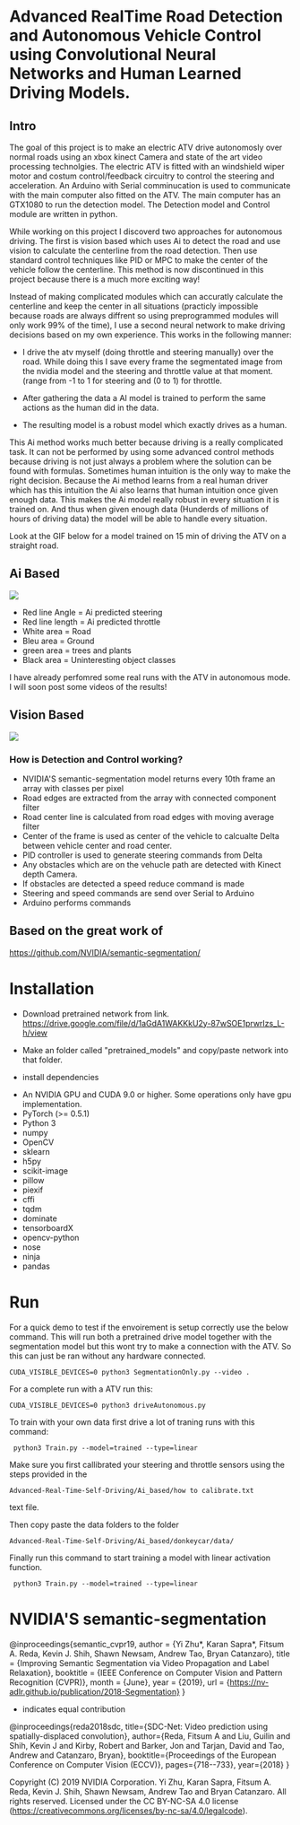 # Advanced RealTime Road Detection and Autonomous Vehicle Control using Convolutional Neural Networks and Human Learned Driving Models. 

## Intro
The goal of this project is to make an electric ATV drive autonomosly over normal roads using an xbox kinect Camera and state of the art video processing technolgies. The electric ATV is fitted with an windshield wiper motor and costum control/feedback circuitry to control the steering and acceleration. An Arduino with Serial comminucation is used to communicate with the main computer also fitted on the ATV. The main computer has an GTX1080 to run the detection model. The Detection model and Control module are written in python. 

While working on this project I discoverd two approaches for autonomous driving. The first is vision based which uses Ai to detect the road and use vision to calculate the centerline from the road detection. Then use standard control techniques like PID or MPC to make the center of the vehicle follow the centerline. This method is now discontinued in this project because there is a much more exciting way!

Instead of making complicated modules which can accuratly calculate the centerline and keep the center in all situations (practicly impossible because roads are always diffrent so using preprogrammed modules will only work 99% of the time), I use a second neural network to make driving decisions based on my own experience. This works in the following manner: 

- I drive the atv myself (doing throttle and steering manually) over the road. While doing this I save every frame the segmentated image from the nvidia model and the steering and throttle value at that moment. (range from -1 to 1 for steering and (0 to 1) for throttle.

- After gathering the data a AI model is trained to perform the same actions as the human did in the data.

- The resulting model is a robust model which exactly drives as a human. 

This Ai method works much better because driving is a really complicated task. It can not be performed by using some advanced control methods because driving is not just always a problem where the solution can be found with formulas. Sometimes human intuition is the only way to make the right decision. Because the Ai method learns from a real human driver which has this intuition the Ai also learns that human intuition once given enough data. This makes the Ai model really robust in every situation it is trained on. And thus when given enough data (Hunderds of millions of hours of driving data) the model will be able to handle every situation. 

Look at the GIF below for a model trained on 15 min of driving the ATV on a straight road. 

## Ai Based
![](https://github.com/sieuwe1/Advanced-Real-Time-Self-Driving/blob/master/Ai_based/DemoGif.gif)

- Red line Angle = Ai predicted steering
- Red line length = Ai predicted throttle 
- White area = Road
- Bleu area = Ground
- green area = trees and plants
- Black area = Uninteresting object classes

I have already perfomred some real runs with the ATV in autonomous mode. I will soon post some videos of the results! 

## Vision Based
![](https://github.com/sieuwe1/Advanced-Real-Time-Self-Driving/blob/master/Vision_based/demo.gif)

### How is Detection and Control working? 
- NVIDIA'S semantic-segmentation model returns every 10th frame an array with classes per pixel
- Road edges are extracted from the array with connected component filter
- Road center line is calculated from road edges with moving average filter
- Center of the frame is used as center of the vehicle to calcualte Delta between vehicle center and road center. 
- PID controller is used to generate steering commands from Delta
- Any obstacles which are on the vehucle path are detected with Kinect depth Camera.
- If obstacles are detected a speed reduce command is made
- Steering and speed commands are send over Serial to Arduino
- Arduino performs commands

## Based on the great work of
https://github.com/NVIDIA/semantic-segmentation/

# Installation
- Download pretrained network from link. 
https://drive.google.com/file/d/1aGdA1WAKKkU2y-87wSOE1prwrIzs_L-h/view

- Make an folder called "pretrained_models" and copy/paste network into that folder.
- install dependencies
* An NVIDIA GPU and CUDA 9.0 or higher. Some operations only have gpu implementation.
* PyTorch (>= 0.5.1)
* Python 3
* numpy
* OpenCV 
* sklearn
* h5py
* scikit-image
* pillow
* piexif
* cffi
* tqdm
* dominate
* tensorboardX
* opencv-python
* nose
* ninja
* pandas

# Run
For a quick demo to test if the envoirement is setup correctly use the below command. This will run both a pretrained drive model together with the segmentation model but this wont try to make a connection with the ATV. So this can just be ran without any hardware connected. 
```
CUDA_VISIBLE_DEVICES=0 python3 SegmentationOnly.py --video .
```

For a complete run with a ATV run this:
```
CUDA_VISIBLE_DEVICES=0 python3 driveAutonomous.py 
```

To train with your own data first drive a lot of traning runs with this command: 
```
 python3 Train.py --model=trained --type=linear
```

Make sure you first callibrated your steering and throttle sensors using the steps provided in the 
```
Advanced-Real-Time-Self-Driving/Ai_based/how to calibrate.txt
```
text file. 

Then copy paste the data folders to the folder  
```
Advanced-Real-Time-Self-Driving/Ai_based/donkeycar/data/
```

Finally run this command to start training a model with linear activation function. 
```
 python3 Train.py --model=trained --type=linear
```

# NVIDIA'S semantic-segmentation

@inproceedings{semantic_cvpr19,
  author       = {Yi Zhu*, Karan Sapra*, Fitsum A. Reda, Kevin J. Shih, Shawn Newsam, Andrew Tao, Bryan Catanzaro},
  title        = {Improving Semantic Segmentation via Video Propagation and Label Relaxation},
  booktitle    = {IEEE Conference on Computer Vision and Pattern Recognition (CVPR)},
  month        = {June},
  year         = {2019},
  url          = {https://nv-adlr.github.io/publication/2018-Segmentation}
}
* indicates equal contribution

@inproceedings{reda2018sdc,
  title={SDC-Net: Video prediction using spatially-displaced convolution},
  author={Reda, Fitsum A and Liu, Guilin and Shih, Kevin J and Kirby, Robert and Barker, Jon and Tarjan, David and Tao, Andrew and Catanzaro, Bryan},
  booktitle={Proceedings of the European Conference on Computer Vision (ECCV)},
  pages={718--733},
  year={2018}
}

Copyright (C) 2019 NVIDIA Corporation. Yi Zhu, Karan Sapra, Fitsum A. Reda, Kevin J. Shih, Shawn Newsam, Andrew Tao and Bryan Catanzaro.
All rights reserved. 
Licensed under the CC BY-NC-SA 4.0 license (https://creativecommons.org/licenses/by-nc-sa/4.0/legalcode).
